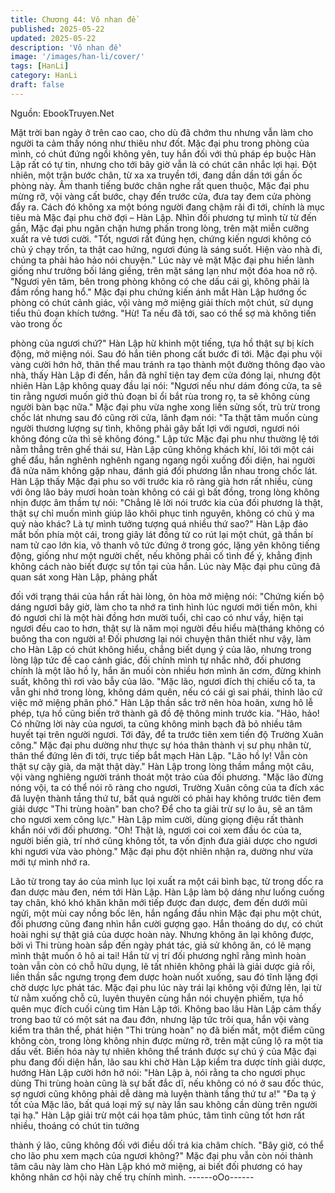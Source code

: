 ```yaml
---
title: Chương 44: Vô nhan đề
published: 2025-05-22
updated: 2025-05-22
description: 'Vô nhan đề'
image: '/images/han-li/cover/'
tags: [HanLi]
category: HanLi
draft: false
---
```


Nguồn: EbookTruyen.Net

Mặt trời ban ngày ở trên cao cao, cho dù đã chớm thu nhưng vẫn
làm cho người ta cảm thấy nóng như thiêu như đốt.
Mặc đại phu trong phòng của mình, có chút đứng ngồi không yên,
tuy hắn đối với thủ pháp ép buộc Hàn Lập rất có tự tin, nhưng cho
tới bây giờ vẫn là có chút cân nhắc lợi hại.
Đột nhiên, một trận bước chân, từ xa xa truyền tới, đang dần dần
tới gần ốc phòng này.
Âm thanh tiếng bước chân nghe rất quen thuộc, Mặc đại phu
mừng rỡ, vội vàng cất bước, chạy đến trước cửa, đưa tay đem
cửa phòng đẩy ra.
Cách đó không xa một bóng người đang chậm rãi đi tới, chính là
mục tiêu mà Mặc đại phu chờ đợi – Hàn Lập.
Nhìn đối phương tự mình từ từ đến gần, Mặc đại phu ngăn chặn
hưng phấn trong lòng, trên mặt miễn cưỡng xuất ra vẻ tươi cười.
"Tốt, ngươi rất đúng hẹn, chứng kiến ngươi không có chủ ý chạy
trốn, ta thật cao hứng, ngươi đúng là sáng suốt. Hiện vào nhà đi,
chúng ta phải hảo hảo nói chuyện."
Lúc này vẻ mặt Mặc đại phu hiền lành giống như trưởng bối láng
giềng, trên mặt sáng lạn như một đóa hoa nở rộ.
"Ngươi yên tâm, bên trong phòng không có che dấu cái gì, không
phải là đầm rồng hang hổ." Mặc đại phu chứng kiến ánh mắt Hàn
Lập hướng ốc phòng có chút cảnh giác, vội vàng mở miệng giải
thích một chút, sử dụng tiểu thủ đoạn khích tướng.
"Hừ! Ta nếu đã tới, sao có thể sợ mà không tiến vào trong ốc

phòng của ngươi chứ?" Hàn Lập hừ khinh một tiếng, tựa hồ thật
sự bị kích động, mở miệng nói.
Sau đó hắn tiên phong cất bước đi tới.
Mặc đại phu vội vàng cười hớn hở, thân thể mau tránh ra tạo
thành một đường thông đạo vào nhà, thấy Hàn Lập đi đến, hắn
đã nghĩ tiện tay đem cửa đóng lại, nhưng đột nhiên Hàn Lập
không quay đầu lại nói:
"Ngươi nếu như dám đóng cửa, ta sẽ tin rằng ngươi muốn giở thủ
đoạn bỉ ổi bắt rùa trong rọ, ta sẽ không cùng người bàn bạc nữa."
Mặc đại phu vừa nghe xong liền sửng sốt, trù trừ trong chốc lát
nhưng sau đó cũng rời cửa, lãnh đạm nói:
"Ta thật tâm muốn cùng người thương lượng sự tình, không phải
gây bất lợi với ngươi, ngươi nói không đóng cửa thì sẽ không
đóng."
Lập tức Mặc đại phu như thường lệ tới nằm thẳng trên ghế thái
sư, Hàn Lập cũng không khách khí, lôi tới một cái ghế đẩu, hắn
nghênh nghênh ngang ngang ngồi xuống đối diện, hai người đã
nửa năm không gặp nhau, đánh giá đối phương lẫn nhau trong
chốc lát.
Hàn Lập thấy Mặc đại phu so với trước kia rõ ràng già hơn rất
nhiều, cùng với ông lão bảy mươi hoàn toàn không có cái gì bất
đồng, trong lòng không nhịn được âm thầm tự nói: "Chẳng lẽ lời
nói trước kia của đối phương là thật, thật sự chỉ muốn mình giúp
lão khôi phục tinh nguyên, không có chủ ý ma quỷ nào khác? Là
tự mình tưởng tượng quá nhiều thứ sao?"
Hàn Lập đảo mắt bốn phía một cái, trong giây lát đồng tử co rút
lại một chút, gã thần bí nam tử cao lớn kia, vô thanh vô tức đứng
ở trong góc, lặng yên không tiếng động, giống như một người
chết, nếu không phải cố tình để ý, khẳng định không cách nào
biết được sự tồn tại của hắn.
Lúc này Mặc đại phu cũng đã quan sát xong Hàn Lập, phảng phất

đối với trạng thái của hắn rất hài lòng, ôn hòa mở miệng nói:
"Chứng kiến bộ dáng ngươi bây giờ, làm cho ta nhớ ra tình hình
lúc ngươi mới tiến môn, khi đó ngươi chỉ là một hài đồng hơn
mười tuổi, chỉ cao có như vầy, hiện tại ngươi đều cao to hơn, thật
sự là năm mọi người đều hiểu mà(tháng không có buông tha con
người a!
Đối phương lại nói chuyện thân thiết như vậy, làm cho Hàn Lập có
chút không hiểu, chẳng biết dụng ý của lão, nhưng trong lòng lập
tức đề cao cảnh giác, đối chính mình tự nhắc nhở, đối phương
chính là một lão hồ ly, hắn ăn muối còn nhiều hơn mình ăn cơm,
đừng khinh suất, không thì rơi vào bẫy của lão.
"Mặc lão, ngươi đích thị chiếu cố ta, ta vẫn ghi nhớ trong lòng,
không dám quên, nếu có cái gì sai phái, thỉnh lão cứ việc mở
miệng phân phó." Hàn Lập thần sắc trở nên hòa hoãn, xưng hô lễ
phép, tựa hồ cũng biến trở thành gã đồ đệ thông minh trước kia.
"Hảo, hảo! Có những lời này của ngươi, ta cũng không minh bạch
đã bỏ nhiều tâm huyết tại trên người ngươi. Tới đây, để ta trước
tiên xem tiến độ Trường Xuân công." Mặc đại phu dường như
thực sự hóa thân thành vị sư phụ nhân từ, thân thể đứng lên đi
tới, trực tiếp bắt mạch Hàn Lập.
"Lão hồ ly! Vẫn còn thật sự cậy già, da mặt thật dày." Hàn Lập
trong lòng thầm mắng một câu, vội vàng nghiêng người tránh
thoát một trảo của đối phương.
"Mặc lão đừng nóng vội, ta có thể nói rõ ràng cho ngươi, Trường
Xuân công của ta đích xác đã luyện thành tầng thứ tư, bất quá
người có phải hay không trước tiên đem giải dược "Thi trùng
hoàn" ban cho? Để cho ta giải trừ sự lo âu, sẽ an tâm cho ngươi
xem công lực." Hàn Lập mỉm cười, dùng giọng điệu rất thành
khẩn nói với đối phương.
"Oh! Thật là, ngươi coi coi xem đầu óc của ta, người biến già, trí
nhớ cũng không tốt, ta vốn định đưa giải dược cho ngươi khi
ngươi vừa vào phòng." Mặc đại phu đột nhiên nhận ra, dường
như vừa mới tự mình nhớ ra.

Lão từ trong tay áo của mình lục lọi xuất ra một cái bình bạc, từ
trong dốc ra đan dược màu đen, ném tới Hàn Lập.
Hàn Lập làm bộ dáng như luống cuống tay chân, khó khó khăn
khăn mới tiếp được đan dược, đem đến dưới mũi ngửi, một mùi
cay nồng bốc lên, hắn ngẩng đầu nhìn Mặc đại phu một chút, đối
phương cũng đang nhìn hắn cười gượng gạo.
Hắn thoáng do dự, có chút hoài nghi sự thật giả của dược hoàn
này.
Nhưng không ăn lại không được, bởi vì Thi trùng hoàn sắp đến
ngày phát tác, giả sử không ăn, có lẽ mạng mình thật muốn ô hô
ai tai! Hắn từ vị trí đối phương nghĩ rằng mình hoàn toàn vẫn còn
có chỗ hữu dụng, lẽ tất nhiên không phải là giải dược giả rồi, liền
thần sắc ngưng trọng đem dược hoàn nuốt xuống, sau đó tĩnh
lặng đợi chờ dược lực phát tác.
Mặc đại phu lúc này trái lại không vội đứng lên, lại từ từ nằm
xuống chỗ cũ, luyên thuyên cùng hắn nói chuyện phiếm, tựa hồ
quên mục đích cuối cùng tìm Hàn Lập tới.
Không bao lâu Hàn Lập cảm thấy trong bao tử có một sát na đau
đớn, nhưng lập tức trôi qua, hắn vội vàng kiểm tra thân thể, phát
hiện "Thi trùng hoàn" nọ đã biến mất, một điểm cũng không còn,
trong lòng không nhịn được mừng rỡ, trên mặt cũng lộ ra một tia
dấu vết.
Biến hóa này tự nhiên không thể tránh được sự chú ý của Mặc
đại phu đang đối diện hắn, lão sau khi chờ Hàn Lập kiểm tra
dược tính giải dược, hướng Hàn Lập cười hớn hở nói:
"Hàn Lập à, nói rằng ta cho ngươi phục dùng Thi trùng hoàn cũng
là sự bất đắc dĩ, nếu không có nó ở sau đốc thúc, sợ ngươi cũng
không phải dễ dàng mà luyện thành tầng thứ tư a!"
"Đa tạ ý tốt của Mặc lão, bất quá loại mỹ sự này lần sau không
cần dùng trên người tại hạ." Hàn Lập giải trừ một cái họa tâm
phúc, tâm tình cũng tốt hơn rất nhiều, thoáng có chút tin tưởng

thành ý lão, cũng không đối với điều dối trá kia châm chích.
"Bây giờ, có thể cho lão phu xem mạch của ngươi không?"
Mặc đại phu vẫn còn nói thành tâm câu này làm cho Hàn Lập khó
mở miệng, ai biết đối phương có hay không nhân cơ hội này chế
trụ chính mình.
------oOo------
